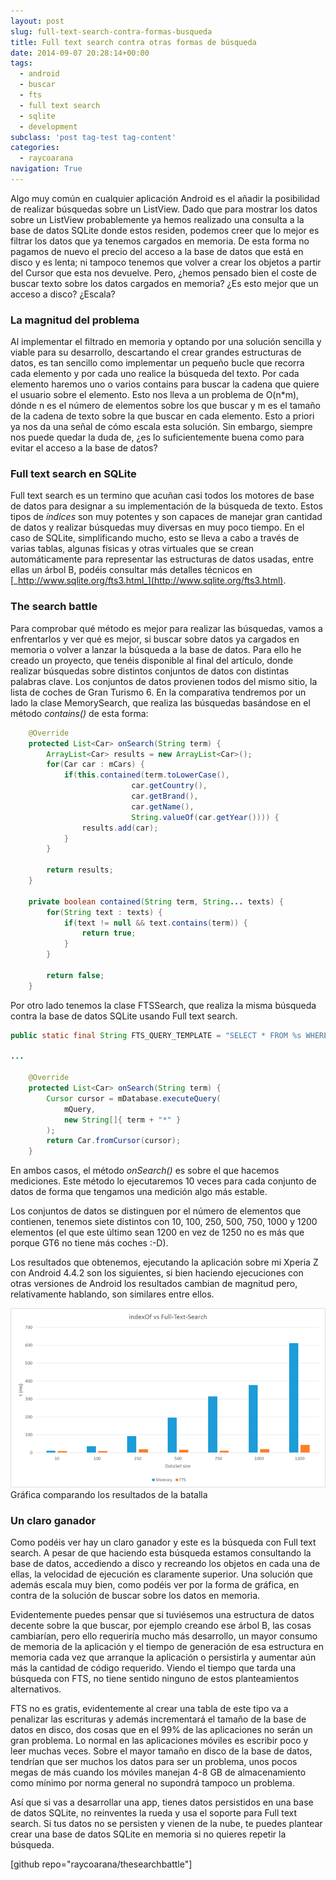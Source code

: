```yaml
---
layout: post
slug: full-text-search-contra-formas-busqueda
title: Full text search contra otras formas de búsqueda
date: 2014-09-07 20:28:14+00:00
tags:
  - android
  - buscar
  - fts
  - full text search
  - sqlite
  - development
subclass: 'post tag-test tag-content'
categories:
  - raycoarana
navigation: True
---
```


Algo muy común en cualquier aplicación Android es el añadir la posibilidad de realizar búsquedas sobre un ListView. Dado que para mostrar los datos sobre un ListView probablemente ya hemos realizado una consulta a la base de datos SQLite donde estos residen, podemos creer que lo mejor es filtrar los datos que ya tenemos cargados en memoria. De esta forma no pagamos de nuevo el precio del acceso a la base de datos que está en disco y es lenta; ni tampoco tenemos que volver a crear los objetos a partir del Cursor que esta nos devuelve. Pero, ¿hemos pensado bien el coste de buscar texto sobre los datos cargados en memoria? ¿Es esto mejor que un acceso a disco? ¿Escala?
<!--more-->

### La magnitud del problema
Al implementar el filtrado en memoria y optando por una solución sencilla y viable para su desarrollo, descartando el crear grandes estructuras de datos, es tan sencillo como implementar un pequeño bucle que recorra cada elemento y por cada uno realice la búsqueda del texto. Por cada elemento haremos uno o varios contains para buscar la cadena que quiere el usuario sobre el elemento. Esto nos lleva a un problema de O(n*m), dónde n es el número de elementos sobre los que buscar y m es el tamaño de la cadena de texto sobre la que buscar en cada elemento. Esto a priori ya nos da una señal de cómo escala esta solución. Sin embargo, siempre nos puede quedar la duda de, ¿es lo suficientemente buena como para evitar el acceso a la base de datos?

### Full text search en SQLite
Full text search es un termino que acuñan casi todos los motores de base de datos para designar a su implementación de la búsqueda de texto. Estos tipos de _índices_ son muy potentes y son capaces de manejar gran cantidad de datos y realizar búsquedas muy diversas en muy poco tiempo. En el caso de SQLite, simplificando mucho, esto se lleva a cabo a través de varias tablas, algunas físicas y otras virtuales que se crean automáticamente para representar las estructuras de datos usadas, entre ellas un árbol B, podéis consultar más detalles técnicos en [_http://www.sqlite.org/fts3.html_](http://www.sqlite.org/fts3.html).

### The search battle
Para comprobar qué método es mejor para realizar las búsquedas, vamos a enfrentarlos y ver qué es mejor, si buscar sobre datos ya cargados en memoria o volver a lanzar la búsqueda a la base de datos. Para ello he creado un proyecto, que tenéis disponible al final del artículo, donde realizar búsquedas sobre distintos conjuntos de datos con distintas palabras clave. Los conjuntos de datos provienen todos del mismo sitio, la lista de coches de Gran Turismo 6. En la comparativa tendremos por un lado la clase MemorySearch, que realiza las búsquedas basándose en el método _contains()_ de esta forma:

```java
    @Override
    protected List<Car> onSearch(String term) {
        ArrayList<Car> results = new ArrayList<Car>();
        for(Car car : mCars) {
            if(this.contained(term.toLowerCase(),
                           car.getCountry(),
                           car.getBrand(),
                           car.getName(),
                           String.valueOf(car.getYear()))) {
                results.add(car);
            }
        }

        return results;
    }

    private boolean contained(String term, String... texts) {
        for(String text : texts) {
            if(text != null && text.contains(term)) {
                return true;
            }
        }

        return false;
    }
```

Por otro lado tenemos la clase FTSSearch, que realiza la misma búsqueda contra la base de datos SQLite usando Full text search.

```java
public static final String FTS_QUERY_TEMPLATE = "SELECT * FROM %s WHERE _id IN (SELECT docid FROM %s_fts WHERE content MATCH ?)";

...

    @Override
    protected List<Car> onSearch(String term) {
        Cursor cursor = mDatabase.executeQuery(
            mQuery, 
            new String[]{ term + "*" }
        );
        return Car.fromCursor(cursor);
    }
```

En ambos casos, el método _onSearch()_ es sobre el que hacemos mediciones. Este método lo ejecutaremos 10 veces para cada conjunto de datos de forma que tengamos una medición algo más estable.

Los conjuntos de datos se distinguen por el número de elementos que contienen, tenemos siete distintos con 10, 100, 250, 500, 750, 1000 y 1200 elementos (el que este último sean 1200 en vez de 1250 no es más que porque GT6 no tiene más coches :-D).

Los resultados que obtenemos, ejecutando la aplicación sobre mi Xperia Z con Android 4.4.2 son los siguientes, si bien haciendo ejecuciones con otras versiones de Android los resultados cambian de magnitud pero, relativamente hablando, son similares entre ellos.

![Gráfica comparativa Full text search](/assets/images/search_methods_graph.png) Gráfica comparando los resultados de la batalla

### Un claro ganador
Como podéis ver hay un claro ganador y este es la búsqueda con Full text search. A pesar de que haciendo esta búsqueda estamos consultando la base de datos, accediendo a disco y recreando los objetos en cada una de ellas, la velocidad de ejecución es claramente superior. Una solución que además escala muy bien, como podéis ver por la forma de gráfica, en contra de la solución de buscar sobre los datos en memoria.

Evidentemente puedes pensar que si tuviésemos una estructura de datos decente sobre la que buscar, por ejemplo creando ese árbol B, las cosas cambiarían, pero ello requeriría mucho más desarrollo, un mayor consumo de memoria de la aplicación y el tiempo de generación de esa estructura en memoria cada vez que arranque la aplicación o persistirla y aumentar aún más la cantidad de código requerido. Viendo el tiempo que tarda una búsqueda con FTS, no tiene sentido ninguno de estos planteamientos alternativos.

FTS no es gratis, evidentemente al crear una tabla de este tipo va a penalizar las escrituras y además incrementará el tamaño de la base de datos en disco, dos cosas que en el 99% de las aplicaciones no serán un gran problema. Lo normal en las aplicaciones móviles es escribir poco y leer muchas veces. Sobre el mayor tamaño en disco de la base de datos, tendrían que ser muchos los datos para ser un problema, unos pocos megas de más cuando los móviles manejan 4-8 GB de almacenamiento como mínimo por norma general no supondrá tampoco un problema.

Así que si vas a desarrollar una app, tienes datos persistidos en una base de datos SQLite, no reinventes la rueda y usa el soporte para Full text search. Si tus datos no se persisten y vienen de la nube, te puedes plantear crear una base de datos SQLite en memoria si no quieres repetir la búsqueda.

[github repo="raycoarana/thesearchbattle"]
